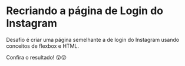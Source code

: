 # Recriando a página de Login do Instagram


Desafio é criar uma página semelhante a de login do Instagram usando conceitos de flexbox e HTML.

Confira o resultado! 😲😲
